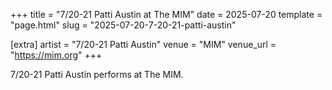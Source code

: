 +++
title = "7/20-21 Patti Austin at The MIM"
date = 2025-07-20
template = "page.html"
slug = "2025-07-20-7-20-21-patti-austin"

[extra]
artist = "7/20-21 Patti Austin"
venue = "MIM"
venue_url = "https://mim.org"
+++

7/20-21 Patti Austin performs at The MIM.
